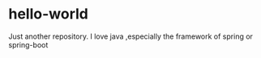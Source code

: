 # hello-world
Just another repository.
I love java ,especially the framework of spring or spring-boot 

